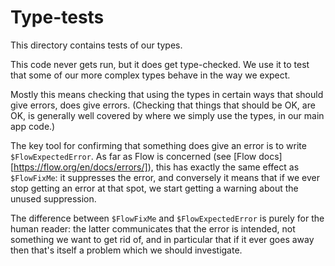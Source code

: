 # Type-tests

This directory contains tests of our types.

This code never gets run, but it does get type-checked.  We use it to
test that some of our more complex types behave in the way we expect.

Mostly this means checking that using the types in certain ways that
should give errors, does give errors.  (Checking that things that
should be OK, are OK, is generally well covered by where we simply use
the types, in our main app code.)

The key tool for confirming that something does give an error is to
write `$FlowExpectedError`.  As far as Flow is concerned (see [Flow
docs][https://flow.org/en/docs/errors/]), this has exactly the same
effect as `$FlowFixMe`: it suppresses the error, and conversely it
means that if we ever stop getting an error at that spot, we start
getting a warning about the unused suppression.

The difference between `$FlowFixMe` and `$FlowExpectedError` is purely
for the human reader: the latter communicates that the error is
intended, not something we want to get rid of, and in particular that
if it ever goes away then that's itself a problem which we should
investigate.
